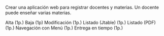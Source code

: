 Crear una aplicación web para registrar docentes y materias. Un docente puede enseñar varias materias.

Alta (1p.)
Baja (1p)
Modificación (1p.)
Listado (Jtable) (1p.)
Listado (PDF) (1p.)
Navegación con Menú (1p.)
Entrega en tiempo (1p.)
